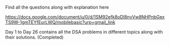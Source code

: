 Find all the questions along with explanation here 

https://docs.google.com/document/u/0/d/1SM92efk8oDl8nyVw8NHPnbGexTS9W-1gmTEYfEurLWQ/mobilebasic?urp=gmail_link


Day 1 to Day 26 contains all the DSA problems in different topics along with their solutions. (Completed)